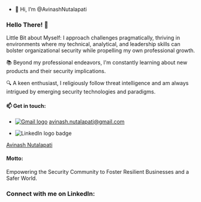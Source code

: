 - 👋 Hi, I’m @AvinashNutalapati 

### Hello There! 👋

Little Bit about Myself:
I approach challenges pragmatically, thriving in environments where my technical, analytical, and leadership skills can bolster organizational security while propelling my own professional growth. 

📚 Beyond my professional endeavors, I'm constantly learning about new products and their security implications. 

🔍 A keen enthusiast, I religiously follow threat intelligence and am always intrigued by emerging security technologies and paradigms.


#### 📫 Get in touch:
- [![Gmail logo](https://img.shields.io/badge/Gmail-D14836?style=flat&logo=gmail&logoColor=white)](mailto:avinash.nutalapati@gmail.com) 
 [avinash.nutalapati@gmail.com](mailto:avinash.nutalapati@gmail.com)

- <a href="https://www.linkedin.com/in/avinash-nutalapati?trk=profile-badge">
  <img align="left" src="https://img.shields.io/badge/-LinkedIn-0077B5?style=flat&logo=LinkedIn&logoColor=white" alt="LinkedIn logo badge">
</a>
<div class="badge-base LI-profile-badge" data-locale="en_US" data-size="medium" data-theme="light" data-type="VERTICAL" data-vanity="avinash-nutalapati" data-version="v1"> <a class="badge-base__link LI-simple-link" href="https://www.linkedin.com/in/avinash-nutalapati?trk=profile-badge">Avinash Nutalapati</a>
</div>


#### Motto:
Empowering the Security Community to Foster Resilient Businesses and a Safer World.


### Connect with me on LinkedIn:




              
